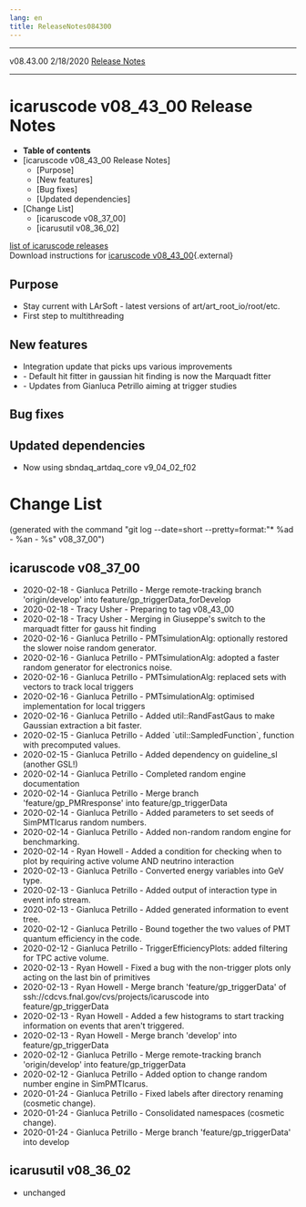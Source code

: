 ```yaml
---
lang: en
title: ReleaseNotes084300
---
```


  ----------- ----------- -- -- ------------------------------------------------------
  v08.43.00   2/18/2020         [Release Notes](ReleaseNotes084300.html)
  ----------- ----------- -- -- ------------------------------------------------------



icaruscode v08\_43\_00 Release Notes
==========================================================================================

-   **Table of contents**
-   [icaruscode v08\_43\_00 Release
    Notes]
    -   [Purpose]
    -   [New features]
    -   [Bug fixes]
    -   [Updated dependencies]
-   [Change List]
    -   [icaruscode v08\_37\_00]
    -   [icarusutil v08\_36\_02]

[list of icaruscode
releases](List_of_ICARUS_code_releases.html)\
Download instructions for [icaruscode
v08\_43\_00](http://scisoft.fnal.gov/scisoft/bundles/sbnd/v08_43_00/icaruscode-v08_43_00.html){.external}



Purpose
----------------------------------

-   Stay current with LArSoft - latest versions of
    art/art\_root\_io/root/etc.
-   First step to multithreading



New features
--------------------------------------------

-   Integration update that picks ups various improvements
-   \- Default hit fitter in gaussian hit finding is now the Marquadt
    fitter
-   \- Updates from Gianluca Petrillo aiming at trigger studies



Bug fixes
--------------------------------------



Updated dependencies
------------------------------------------------------------

-   Now using sbndaq\_artdaq\_core v9\_04\_02\_f02



Change List
==========================================

(generated with the command \"git log \--date=short
\--pretty=format:\"\* %ad - %an - %s\" v08\_37\_00\")



icaruscode v08\_37\_00
--------------------------------------------------------------

-   2020-02-18 - Gianluca Petrillo - Merge remote-tracking branch
    \'origin/develop\' into feature/gp\_triggerData\_forDevelop
-   2020-02-18 - Tracy Usher - Preparing to tag v08\_43\_00
-   2020-02-18 - Tracy Usher - Merging in Giuseppe\'s switch to the
    marquadt fitter for gauss hit finding
-   2020-02-16 - Gianluca Petrillo - PMTsimulationAlg: optionally
    restored the slower noise random generator.
-   2020-02-16 - Gianluca Petrillo - PMTsimulationAlg: adopted a faster
    random generator for electronics noise.
-   2020-02-16 - Gianluca Petrillo - PMTsimulationAlg: replaced sets
    with vectors to track local triggers
-   2020-02-16 - Gianluca Petrillo - PMTsimulationAlg: optimised
    implementation for local triggers
-   2020-02-16 - Gianluca Petrillo - Added util::RandFastGaus to make
    Gaussian extraction a bit faster.
-   2020-02-15 - Gianluca Petrillo - Added \`util::SampledFunction\`,
    function with precomputed values.
-   2020-02-15 - Gianluca Petrillo - Added dependency on guideline\_sl
    (another GSL!)
-   2020-02-14 - Gianluca Petrillo - Completed random engine
    documentation
-   2020-02-14 - Gianluca Petrillo - Merge branch
    \'feature/gp\_PMRresponse\' into feature/gp\_triggerData
-   2020-02-14 - Gianluca Petrillo - Added parameters to set seeds of
    SimPMTIcarus random numbers.
-   2020-02-14 - Gianluca Petrillo - Added non-random random engine for
    benchmarking.
-   2020-02-14 - Ryan Howell - Added a condition for checking when to
    plot by requiring active volume AND neutrino interaction
-   2020-02-13 - Gianluca Petrillo - Converted energy variables into GeV
    type.
-   2020-02-13 - Gianluca Petrillo - Added output of interaction type in
    event info stream.
-   2020-02-13 - Gianluca Petrillo - Added generated information to
    event tree.
-   2020-02-12 - Gianluca Petrillo - Bound together the two values of
    PMT quantum efficiency in the code.
-   2020-02-12 - Gianluca Petrillo - TriggerEfficiencyPlots: added
    filtering for TPC active volume.
-   2020-02-13 - Ryan Howell - Fixed a bug with the non-trigger plots
    only acting on the last bin of primitives
-   2020-02-13 - Ryan Howell - Merge branch \'feature/gp\_triggerData\'
    of ssh://cdcvs.fnal.gov/cvs/projects/icaruscode into
    feature/gp\_triggerData
-   2020-02-13 - Ryan Howell - Added a few histograms to start tracking
    information on events that aren\'t triggered.
-   2020-02-13 - Ryan Howell - Merge branch \'develop\' into
    feature/gp\_triggerData
-   2020-02-12 - Gianluca Petrillo - Merge remote-tracking branch
    \'origin/develop\' into feature/gp\_triggerData
-   2020-02-12 - Gianluca Petrillo - Added option to change random
    number engine in SimPMTIcarus.
-   2020-01-24 - Gianluca Petrillo - Fixed labels after directory
    renaming (cosmetic change).
-   2020-01-24 - Gianluca Petrillo - Consolidated namespaces (cosmetic
    change).
-   2020-01-24 - Gianluca Petrillo - Merge branch
    \'feature/gp\_triggerData\' into develop



icarusutil v08\_36\_02
--------------------------------------------------------------

-   unchanged
